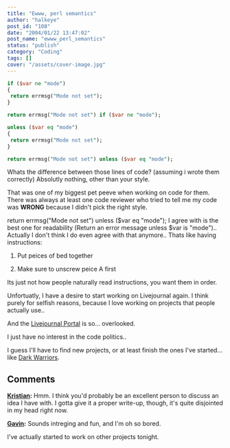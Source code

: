```yaml
---
title: "Ewww, perl semantics"
author: "halkeye"
post_id: "108"
date: "2004/01/22 13:47:02"
post_name: "ewww_perl_semantics"
status: "publish"
category: "Coding"
tags: []
cover: "/assets/cover-image.jpg"
---
```


```perl
if ($var ne "mode")
{
 return errmsg("Mode not set");
}
```
```perl
return errmsg("Mode not set") if ($var ne "mode");
```

```perl
unless ($var eq "mode")
{
 return errmsg("Mode not set");
}
```

```perl
return errmsg("Mode not set") unless ($var eq "mode");
```

Whats the difference between those lines of code? (assuming i wrote them correctly) Absolutly nothing, other than your style.  

That was one of my biggest pet peeve when working on code for them. There was always at least one code reviewer who tried to tell me my code was **WRONG** because I didn't pick the right style.  

return errmsg("Mode not set") unless ($var eq "mode"); I agree with is the best one for readability (Return an error message unless $var is "mode").. Actually I don't think I do even agree with that anymore.. Thats like having instructions:

1) Put peices of bed together  

2) Make sure to unscrew peice A first

Its just not how people naturally read instructions, you want them in order.

Unfortuatly, I have a desire to start working on Livejournal again. I think purely for selfish reasons, because I love working on projects that people actually use..  

And the [Livejournal Portal](https://www.livejournal.com/portal/) is so... overlooked.

I just have no interest in the code politics..  

I guess I'll have to find new projects, or at least finish the ones I've started... like [Dark Warriors](https://www.kodekoan.com/project/darkwarriors).

## Comments

**[Kristian](#6 "2004-01-23 21:08:49"):** Hmm. I think you'd probably be an excellent person to discuss an idea I have with. I gotta give it a proper write-up, though, it's quite disjointed in my head right now.

**[Gavin](#7 "2004-01-23 21:57:16"):** Sounds intreging and fun, and I'm oh so bored.

I've actually started to work on other projects tonight.

